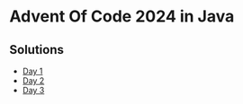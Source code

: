 # Advent Of Code 2024 in Java

## Solutions

- [Day 1](src/main/java/Day1.java)
- [Day 2](src/main/java/Day2.java)
- [Day 3](src/main/java/Day3.java)
